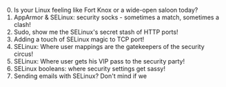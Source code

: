 0. Is your Linux feeling like Fort Knox or a wide-open saloon today?
1. AppArmor & SELinux: security socks - sometimes a match, sometimes a clash!
2. Sudo, show me the SELinux's secret stash of HTTP ports!
3. Adding a touch of SELinux magic to TCP port!
4. SELinux: Where user mappings are the gatekeepers of the security circus!
5. SELinux: Where user gets his VIP pass to the security party!
6. SELinux booleans: where security settings get sassy!
7. Sending emails with SELinux? Don't mind if we